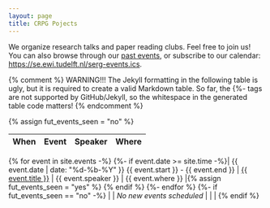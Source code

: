 ```yaml
---
layout: page
title: CRPG Pojects
---
```


We organize research talks and paper reading clubs.
Feel free to join us!
You can also browse through our <a href="past-events.html">past events</a>,
or subscribe to our calendar: 
<a href="https://se.ewi.tudelft.nl/serg-events.ics">https://se.ewi.tudelft.nl/serg-events.ics</a>.


{% comment %}
WARNING!!!
The Jekyll formatting in the following table is ugly, but it is required to create a valid
Markdown table. So far, the {\%- tags are not supported by GitHub/Jekyll, so the whitespace
in the generated table code matters!
{% endcomment %}


{% assign fut_events_seen = "no" %}

| When | Event       | Speaker | Where           |
|---------|-------|----------------------|------------------------|
{% for event in site.events -%}
{%- if event.date >= site.time -%}| {{ event.date | date: "%d-%b-%Y" }} {{ event.start }} - {{ event.end }} | <a href="{{ event.url }}">{{ event.title }}</a> | {{ event.speaker }} | {{ event.where }} |{% assign fut_events_seen = "yes" %}
{% endif %}
{%- endfor %}
{%- if fut_events_seen == "no" -%}
| | _No new events scheduled_ | | |
{% endif %}

